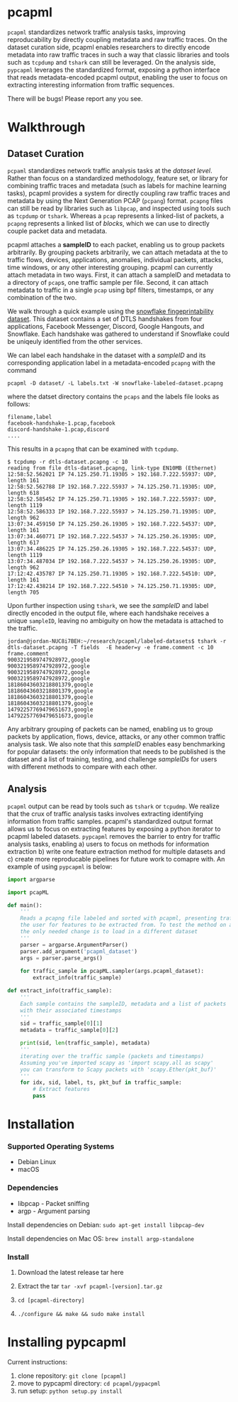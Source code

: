 # pcapml

`pcapml` standardizes network traffic analysis tasks, improving reproducability by directly coupling metadata and raw traffic traces. On the dataset curation side, pcapml enables researchers to directly encode metadata into raw traffic traces in such a way that classic libraries and tools such as `tcpdump` and `tshark` can still be leveraged. On the analysis side, `pypcapml` leverages the standardized format, exposing a python interface that reads metadata-encoded pcapml output, enabling the user to focus on extracting interesting information from traffic sequences. 

There will be bugs! Please report any you see.

# Walkthrough

## Dataset Curation

`pcpaml` standardizes network traffic analysis tasks at the _dataset level_. Rather than focus on a standardized methodology, feature set, or library for combining traffic traces and metadata (such as labels for machine learning tasks), pcapml provides a system for directly coupling raw traffic traces and metadata by using the Next Generation PCAP (`pcpang`) format. `pcapng` files can still be read by libraries such as `libpcap`, and inspected using tools such as `tcpdump` or `tshark`. Whereas a `pcap` represents a linked-list of packets, a `pcapng` represents a linked list of _blocks_, which we can use to directly couple packet data and metadata. 

pcapml attaches a **sampleID** to each packet, enabling us to group packets arbitrarily. By grouping packets arbitrarily, we can attach metadata at the to traffic flows, devices, applications, anomalies, individual packets, attacks, time windows, or any other interesting grouping. pcapml can currently attach metadata in two ways. First, it can attach a sampleID and metadata to a directory of `pcap`s, one traffic sample per file. Second, it can attach metadata to traffic in a single `pcap` using bpf filters, timestamps, or any combination of the two. 

We walk through a quick example using the [snowflake fingeprintability dataset](https://github.com/kyle-macmillan/snowflake_fingerprintability). This dataset contains a set of DTLS handshakes from four applications, Facebook Messenger, Discord, Google Hangouts, and Snowflake. Each handshake was gathered to understand if Snowflake could be uniqeuly identified from the other services. 

We can label each handshake in the dataset with a _sampleID_ and its corresponding application label in a metadata-encoded `pcapng` with the command

`pcapml -D dataset/ -L labels.txt -W snowflake-labeled-dataset.pcapng`

where the datset directory contains the `pcaps` and the labels file looks as follows:

```
filename,label
facebook-handshake-1.pcap,facebook
discord-handshake-1.pcap,discord
....
```

This results in a `pcapng` that can be examined with `tcpdump`.

```
$ tcpdump -r dtls-dataset.pcapng -c 10
reading from file dtls-dataset.pcapng, link-type EN10MB (Ethernet)
12:58:52.562021 IP 74.125.250.71.19305 > 192.168.7.222.55937: UDP, length 161
12:58:52.562788 IP 192.168.7.222.55937 > 74.125.250.71.19305: UDP, length 618
12:58:52.585452 IP 74.125.250.71.19305 > 192.168.7.222.55937: UDP, length 1119
12:58:52.586333 IP 192.168.7.222.55937 > 74.125.250.71.19305: UDP, length 962
13:07:34.459150 IP 74.125.250.26.19305 > 192.168.7.222.54537: UDP, length 161
13:07:34.460771 IP 192.168.7.222.54537 > 74.125.250.26.19305: UDP, length 617
13:07:34.486225 IP 74.125.250.26.19305 > 192.168.7.222.54537: UDP, length 1119
13:07:34.487034 IP 192.168.7.222.54537 > 74.125.250.26.19305: UDP, length 962
17:12:42.435787 IP 74.125.250.71.19305 > 192.168.7.222.54510: UDP, length 161
17:12:42.438214 IP 192.168.7.222.54510 > 74.125.250.71.19305: UDP, length 705
```

Upon further inspection using `tshark`, we see the _sampleID_ and label directly encoded in the output file, where each handshake receives a unique `sampleID`, leaving no ambiguity on how the metadata is attached to the traffic.

```
jordan@jordan-NUC8i7BEH:~/research/pcapml/labeled-datasets$ tshark -r dtls-dataset.pcapng -T fields  -E header=y -e frame.comment -c 10
frame.comment
9003219589747928972,google
9003219589747928972,google
9003219589747928972,google
9003219589747928972,google
18186043603218801379,google
18186043603218801379,google
18186043603218801379,google
18186043603218801379,google
14792257769479651673,google
14792257769479651673,google
```

Any arbitrary grouping of packets can be named, enabling us to group packets by application, flows, device, attacks, or any other common traffic analysis task. We also note that this _sampleID_ enables easy benchmarking for popular datasets: the only information that needs to be published is the dataset and a list of training, testing, and challenge _sampleIDs_ for users with different methods to compare with each other.

## Analysis

`pcapml` output can be read by tools such as `tshark` or `tcpudmp`. We realize that the crux of traffic analysis tasks involves extracting identifying information from traffic samples. pcapml's standardized output format allows us to focus on extracting features by exposing a python iterator to pcapml labeled datasets. `pypcapml` removes the barrier to entry for traffic analysis tasks, enabling a) users to focus on methods for information extraction b) write one feature extraction method for multiple datasets and c) create more reproducable pipelines for future work to comapre with. An example of using `pypcapml` is below:

```python
import argparse

import pcapML

def main():
    '''
    Reads a pcapng file labeled and sorted with pcapml, presenting traffic samples to 
    the user for features to be extracted from. To test the method on a new dataset
    the only needed change is to load in a different dataset
    '''
    parser = argparse.ArgumentParser()
    parser.add_argument('pcapml_dataset')
    args = parser.parse_args()
    
    for traffic_sample in pcapML.sampler(args.pcapml_dataset):
        extract_info(traffic_sample)

def extract_info(traffic_sample):
    '''
    Each sample contains the sampleID, metadata and a list of packets 
    with their associated timestamps
    '''
    sid = traffic_sample[0][1]
    metadata = traffic_sample[0][2]

    print(sid, len(traffic_sample), metadata)
    '''
    iterating over the traffic sample (packets and timestamps)
    Assuming you've imported scapy as 'import scapy.all as scapy'
    you can transform to Scapy packets with 'scapy.Ether(pkt_buf)'
    '''
    for idx, sid, label, ts, pkt_buf in traffic_sample:
        # Extract features
        pass
```

# Installation

### Supported Operating Systems

* Debian Linux
* macOS

### Dependencies

* libpcap - Packet sniffing
* argp - Argument parsing

Install dependencies on Debian: `sudo apt-get install libpcap-dev`

Install dependencies on Mac OS: `brew install argp-standalone`

### Install

1. Download the latest release tar here

2. Extract the tar `tar -xvf pcapml-[version].tar.gz`

3. `cd [pcapml-directory]`

4. `./configure && make && sudo make install`


# Installing pypcapml

Current instructions:

1. clone repository: `git clone [pcapml]`
2. move to pypcapml directory: `cd pcapml/pypacpml`
3. run setup: `python setup.py install`

